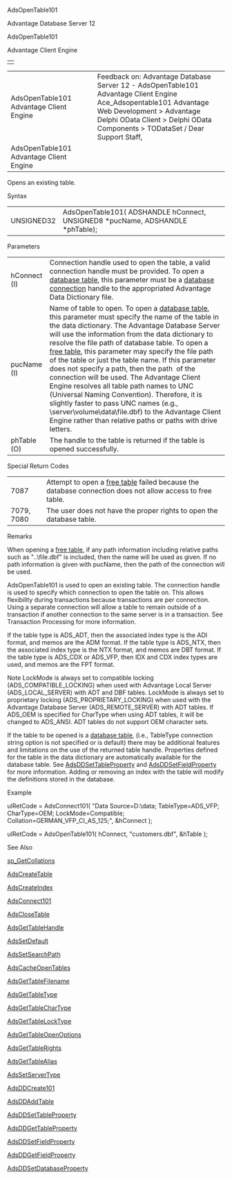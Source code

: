 AdsOpenTable101




Advantage Database Server 12  

AdsOpenTable101

Advantage Client Engine

|  |
| --- |
|  |

|  |  |  |  |  |
| --- | --- | --- | --- | --- |
| AdsOpenTable101  Advantage Client Engine |  |  | Feedback on: Advantage Database Server 12 - AdsOpenTable101 Advantage Client Engine Ace\_Adsopentable101 Advantage Web Development > Advantage Delphi OData Client > Delphi OData Components > TODataSet / Dear Support Staff, |  |
| AdsOpenTable101  Advantage Client Engine |  |  |  |  |

Opens an existing table.

Syntax

|  |  |
| --- | --- |
| UNSIGNED32 | AdsOpenTable101( ADSHANDLE hConnect,  UNSIGNED8 \*pucName,  ADSHANDLE \*phTable); |

Parameters

|  |  |
| --- | --- |
| hConnect (I) | Connection handle used to open the table, a valid connection handle must be provided. To open a [database table](javascript:hhpopuplink.TextPopup(popid_2121602366X,FontFace,-1,-1,-1,-1)), this parameter must be a [database connection](javascript:hhpopuplink.TextPopup(popid_465551922,FontFace,-1,-1,-1,-1)) handle to the appropriated Advantage Data Dictionary file. |
| pucName (I) | Name of table to open. To open a [database table](javascript:hhpopuplink.TextPopup(popid_2121602366X,FontFace,-1,-1,-1,-1)), this parameter must specify the name of the table in the data dictionary. The Advantage Database Server will use the information from the data dictionary to resolve the file path of database table. To open a [free table](javascript:hhpopuplink.TextPopup(popid_1731427715,FontFace,-1,-1,-1,-1)), this parameter may specify the file path of the table or just the table name. If this parameter does not specify a path, then the path  of the connection will be used. The Advantage Client Engine resolves all table path names to UNC (Universal Naming Convention). Therefore, it is slightly faster to pass UNC names (e.g., \\server\volume\data\file.dbf) to the Advantage Client Engine rather than relative paths or paths with drive letters. |
| phTable (O) | The handle to the table is returned if the table is opened successfully. |

Special Return Codes

|  |  |
| --- | --- |
| 7087 | Attempt to open a [free table](javascript:hhpopuplink.TextPopup(popid_1731427715,FontFace,-1,-1,-1,-1)) failed because the database connection does not allow access to free table. |
| 7079, 7080 | The user does not have the proper rights to open the database table. |

Remarks

When opening a [free table](javascript:hhpopuplink.TextPopup(popid_1731427715,FontFace,-1,-1,-1,-1)), if any path information including relative paths such as "..\file.dbf" is included, then the name will be used as given. If no path information is given with pucName, then the path of the connection will be used.

AdsOpenTable101 is used to open an existing table. The connection handle is used to specify which connection to open the table on. This allows flexibility during transactions because transactions are per connection. Using a separate connection will allow a table to remain outside of a transaction if another connection to the same server is in a transaction. See Transaction Processing for more information.

If the table type is ADS\_ADT, then the associated index type is the ADI format, and memos are the ADM format. If the table type is ADS\_NTX, then the associated index type is the NTX format, and memos are DBT format. If the table type is ADS\_CDX or ADS\_VFP, then IDX and CDX index types are used, and memos are the FPT format.

Note LockMode is always set to compatible locking (ADS\_COMPATIBLE\_LOCKING) when used with Advantage Local Server (ADS\_LOCAL\_SERVER) with ADT and DBF tables. LockMode is always set to proprietary locking (ADS\_PROPRIETARY\_LOCKING) when used with the Advantage Database Server (ADS\_REMOTE\_SERVER) with ADT tables. If ADS\_OEM is specified for CharType when using ADT tables, it will be changed to ADS\_ANSI. ADT tables do not support OEM character sets.

If the table to be opened is a [database table](javascript:hhpopuplink.TextPopup(popid_2121602366X,FontFace,-1,-1,-1,-1)), (i.e., TableType connection string option is not specified or is default) there may be additional features and limitations on the use of the returned table handle. Properties defined for the table in the data dictionary are automatically available for the database table. See [AdsDDSetTableProperty](ace_adsddsetdatabaseproperty.htm) and [AdsDDSetFieldProperty](ace_adsddsetfieldproperty.htm) for more information. Adding or removing an index with the table will modify the definitions stored in the database.

Example

ulRetCode = AdsConnect101( "Data Source=D:\\data; TableType=ADS\_VFP; CharType=OEM; LockMode=Compatible; Collation=GERMAN\_VFP\_CI\_AS\_125;", &hConnect );

ulRetCode = AdsOpenTable101( hConnect, "customers.dbf", &hTable );

See Also

[sp\_GetCollations](master_sp_getcollations.htm)

[AdsCreateTable](ace_adscreatetable.htm)

[AdsCreateIndex](ace_adscreateindex.htm)

[AdsConnect101](ace_adsconnect101.htm)

[AdsCloseTable](ace_adsclosetable.htm)

[AdsGetTableHandle](ace_adsgettablehandle.htm)

[AdsSetDefault](ace_adssetdefault.htm)

[AdsSetSearchPath](ace_adssetsearchpath.htm)

[AdsCacheOpenTables](ace_adscacheopentables.htm)

[AdsGetTableFilename](ace_adsgettablefilename.htm)

[AdsGetTableType](ace_adsgettabletype.htm)

[AdsGetTableCharType](ace_adsgettablechartype.htm)

[AdsGetTableLockType](ace_adsgettablelocktype.htm)

[AdsGetTableOpenOptions](ace_adsgettableopenoptions.htm)

[AdsGetTableRights](ace_adsgettablerights.htm)

[AdsGetTableAlias](ace_adsgettablealias.htm)

[AdsSetServerType](ace_adssetservertype.htm)

[AdsDDCreate101](ace_adsddcreate101.htm)

[AdsDDAddTable](ace_adsddaddtable.htm)

[AdsDDSetTableProperty](ace_adsddsettableproperty.htm)

[AdsDDGetTableProperty](ace_adsddgettableproperty.htm)

[AdsDDSetFieldProperty](ace_adsddsetfieldproperty.htm)

[AdsDDGetFieldProperty](ace_adsddgetfieldproperty.htm)

[AdsDDSetDatabaseProperty](ace_adsddsetdatabaseproperty.htm)